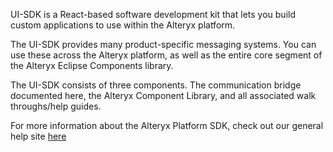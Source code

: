 UI-SDK is a React-based software development kit that lets you build custom applications to use within the Alteryx platform. 

The UI-SDK provides many product-specific messaging systems. You can use these across the Alteryx platform, as well as the entire core segment of the Alteryx Eclipse Components library.

The UI-SDK consists of three components. The communication bridge documented here, the Alteryx Component Library, and all associated walk throughs/help guides.

For more information about the Alteryx Platform SDK, check out our general help site [here](https://help.alteryx.com/developer-help/sdk-quickstart-guide)
